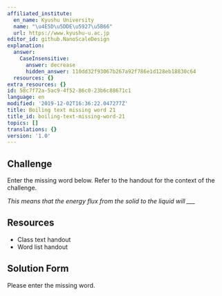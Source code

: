 ```yaml
---
affiliated_institute:
  en_name: Kyushu University
  name: "\u4E5D\u5DDE\u5927\u5B66"
  url: https://www.kyushu-u.ac.jp
editor_id: github.NanoScaleDesign
explanation:
  answer:
    CaseInsensitive:
      answer: decrease
      hidden_answer: 110dd32f93067b267a92f786e1d128eb18830c64
  resources: {}
extra_resources: {}
id: 58c7f72a-5ac9-4f52-86c0-23b6c88671c1
language: en
modified: '2019-12-02T16:36:22.047277Z'
title: Boiling text missing word 21
title_id: boiling-text-missing-word-21
topics: []
translations: {}
version: '1.0'
---
```


## Challenge
Enter the missing word below. Refer to the handout for the context of the challenge.

*This means that the energy flux from the solid to the liquid will ___*


## Resources
- Class text handout
- Word list handout


## Solution Form
Please enter the missing word.
